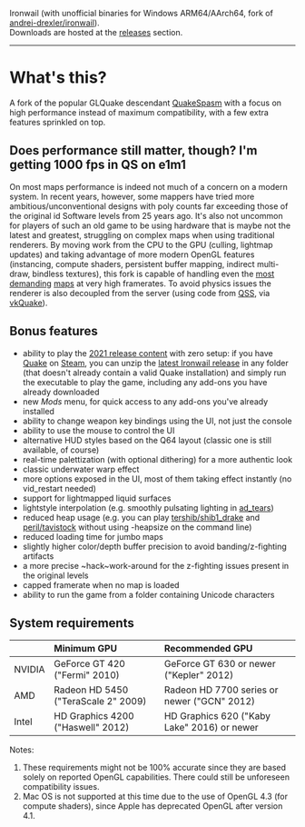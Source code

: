 Ironwail (with unofficial binaries for Windows ARM64/AArch64, fork of [andrei-drexler/ironwail](https://github.com/andrei-drexler/ironwail)).  
Downloads are hosted at the [releases](https://github.com/theinstantmatrix/ironwail/releases) section.

---

# What's this?
A fork of the popular GLQuake descendant [QuakeSpasm](https://sourceforge.net/projects/quakespasm/) with a focus on high performance instead of maximum compatibility, with a few extra features sprinkled on top.

## Does performance still matter, though? I'm getting 1000 fps in QS on e1m1
On most maps performance is indeed not much of a concern on a modern system. In recent years, however, some mappers have tried more ambitious/unconventional designs with poly counts far exceeding those of the original id Software levels from 25 years ago. It's also not uncommon for players of such an old game to be using hardware that is maybe not the latest and greatest, struggling on complex maps when using traditional renderers. By moving work from the CPU to the GPU (culling, lightmap updates) and taking advantage of more modern OpenGL features (instancing, compute shaders, persistent buffer mapping, indirect multi-draw, bindless textures), this fork is capable of handling even the [most](https://www.quaddicted.com/reviews/ter_shibboleth_drake_redux.html) [demanding](https://www.quaddicted.com/forum/viewtopic.php?id=1171) [maps](https://www.quaddicted.com/reviews/ravenkeep.html) at very high framerates. To avoid physics issues the renderer is also decoupled from the server (using code from [QSS](https://github.com/Shpoike/Quakespasm/), via [vkQuake](https://github.com/Novum/vkQuake)).

## Bonus features
- ability to play the [2021 release content](https://store.steampowered.com/app/2310/QUAKE/) with zero setup: if you have [Quake](https://store.steampowered.com/app/2310/QUAKE/) on [Steam](https://store.steampowered.com/app/2310/QUAKE/), you can unzip the [latest Ironwail release](https://github.com/andrei-drexler/ironwail/releases/latest) in any folder (that doesn't already contain a valid Quake installation) and simply run the executable to play the game, including any add-ons you have already downloaded
- new *Mods* menu, for quick access to any add-ons you've already installed
- ability to change weapon key bindings using the UI, not just the console
- ability to use the mouse to control the UI
- alternative HUD styles based on the Q64 layout (classic one is still available, of course)
- real-time palettization (with optional dithering) for a more authentic look
- classic underwater warp effect
- more options exposed in the UI, most of them taking effect instantly (no vid_restart needed)
- support for lightmapped liquid surfaces
- lightstyle interpolation (e.g. smoothly pulsating lighting in [ad_tears](https://www.moddb.com/mods/arcane-dimensions))
- reduced heap usage (e.g. you can play [tershib/shib1_drake](https://www.quaddicted.com/reviews/ter_shibboleth_drake_redux.html) and [peril/tavistock](https://www.quaddicted.com/forum/viewtopic.php?id=1171) without using -heapsize on the command line)
- reduced loading time for jumbo maps
- slightly higher color/depth buffer precision to avoid banding/z-fighting artifacts
- a more precise ~hack~work-around for the z-fighting issues present in the original levels
- capped framerate when no map is loaded
- ability to run the game from a folder containing Unicode characters

## System requirements

| | Minimum GPU | Recommended GPU |
|:--|:--|:--|
|NVIDIA|GeForce GT 420 ("Fermi" 2010)|GeForce GT 630 or newer ("Kepler" 2012)|
|AMD|Radeon HD 5450 ("TeraScale 2" 2009) |Radeon HD 7700 series or newer ("GCN" 2012)|
|Intel|HD Graphics 4200 ("Haswell" 2012)|HD Graphics 620 ("Kaby Lake" 2016) or newer|

Notes:
1) These requirements might not be 100% accurate since they are based solely on reported OpenGL capabilities. There could still be unforeseen compatibility issues.
2) Mac OS is not supported at this time due to the use of OpenGL 4.3 (for compute shaders), since Apple has deprecated OpenGL after version 4.1.
